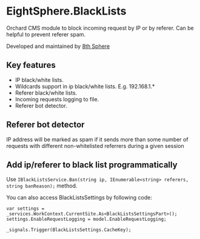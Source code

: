 # EightSphere.BlackLists
Orchard CMS module to block incoming request by IP or by referer. Can be helpful to prevent referer spam. 

Developed and maintained by <a href="http://www.8sph.com">8th Sphere</a>

## Key features
* IP black/white lists.
* Wildcards support in ip black/white lists. E.g. 192.168.1.* 
* Referer black/white lists.
* Incoming requests logging to file.
* Referer bot detector.


## Referer bot detector
IP address will be marked as spam if it sends more than some number of requests with different non-whitelisted referrers during a given session

## Add ip/referer to black list programmatically

Use `IBlackListsService.Ban(string ip, IEnumerable<string> referers, string banReason);` method.

You can also access BlackListsSettings by following code:

```
var settings = _services.WorkContext.CurrentSite.As<BlackListsSettingsPart>();
settings.EnableRequestLogging = model.EnableRequestLogging;
            
_signals.Trigger(BlackListsSettings.CacheKey);  
```

